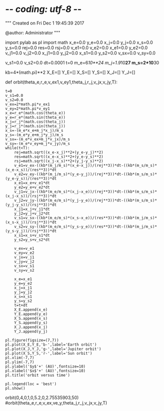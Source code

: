 
# -*- coding: utf-8 -*-
"""
Created on Fri Dec  1 19:45:39 2017

@author: Administrator
"""

import pylab as pl
import math 
x_e=0.0
y_e=0.0
x_j=0.0
y_j=0.0
x_s=0.0
y_s=0.0
rej=0.0
res=0.0
rsj=0.0
v_e1=0.0
v_e2=0.0
x_e1=0.0
y_e2=0.0
v_j1=0.0
v_j2=0.0
x_j1=0.0
y_j2=0.0
x_s1=0.0
y_s2=0.0
v_sx=0.0
v_sy=0.0

v_s1=0.0
v_s2=0.0
dt=0.0001
t=0
m_e=6*10**24
m_j=1.9*10**27
m_s=2*10**30

kb=4*(math.pi)**2
X_E=[]
Y_E=[]
X_S=[]
Y_S=[]
X_J=[]
Y_J=[]

def orbit(theta_e,r_e,v_ex1,v_ey1,theta_j,r_j,v_jx,v_jy,T):
    
    t=0
    v_s1=0.0
    v_s2=0.0
    v_ex=2*math.pi*v_ex1
    v_ey=2*math.pi*v_ey1
    x_e=r_e*(math.cos(theta_e))
    y_e=r_e*(math.sin(theta_e))
    x_j=r_j*(math.cos(theta_j))
    y_j=r_j*(math.sin(theta_j))
    x_s=-(m_e*x_e+m_j*x_j)/m_s
    y_s=-(m_e*y_e+m_j*y_j)/m_s
    v_sx=-(m_e*v_ex+m_j*v_jx)/m_s
    v_sy=-(m_e*v_ey+m_j*v_jy)/m_s
    while(t<T):
        rej=math.sqrt((x_e-x_j)**2+(y_e-y_j)**2)
        res=math.sqrt((x_e-x_s)**2+(y_e-y_s)**2)
        rsj=math.sqrt((x_j-x_s)**2+(y_j-y_s)**2)
        v_e1=v_ex-((kb*(m_j/m_s)*(x_e-x_j))/(rej**3))*dt-((kb*(m_s/m_s)*(x_e-x_s))/(res**3))*dt
        v_e2=v_ey-((kb*(m_j/m_s)*(y_e-y_j))/(rej**3))*dt-((kb*(m_s/m_s)*(y_e-y_s))/(res**3))*dt
        x_e1=x_e+v_e1*dt
        y_e2=y_e+v_e2*dt
        v_j1=v_jx-((kb*(m_e/m_s)*(x_j-x_e))/(rej**3))*dt-((kb*(m_s/m_s)*(x_j-x_s))/(rsj**3))*dt
        v_j2=v_jy-((kb*(m_e/m_s)*(y_j-y_e))/(rej**3))*dt-((kb*(m_s/m_s)*(y_j-y_s))/(rsj**3))*dt
        x_j1=x_j+v_j1*dt
        y_j2=y_j+v_j2*dt
        v_s1=v_sx-((kb*(m_e/m_s)*(x_s-x_e))/(res**3))*dt-((kb*(m_j/m_s)*(x_s-x_j))/(rsj**3))*dt
        v_s2=v_sy-((kb*(m_e/m_s)*(y_s-y_e))/(res**3))*dt-((kb*(m_j/m_s)*(y_s-y_j))/(rsj**3))*dt
        x_s1=x_s+v_s1*dt
        y_s2=y_s+v_s2*dt
        
        v_ex=v_e1
        v_ey=v_e2
        v_jx=v_j1
        v_jy=v_j2
        v_sx=v_s1
        v_sy=v_s2
        
        x_e=x_e1
        y_e=y_e2
        x_j=x_j1
        y_j=y_j2
        x_s=x_s1
        y_s=y_s2
        t=t+dt
        X_E.append(x_e)
        Y_E.append(y_e)
        X_S.append(x_s)
        Y_S.append(y_s)
        X_J.append(x_j)
        Y_J.append(y_j)
    
    pl.figure(figsize=(7,7))
    pl.plot(X_E,Y_E,'b-',label='Earth orbit')
    pl.plot(X_J,Y_J,'g-',label='Jupiter orbit')
    pl.plot(X_S,Y_S,'r-',label='Sun orbit')
    pl.xlim(-7,7)
    pl.ylim(-7,7)
    pl.ylabel('$y$'+' (AU)',fontsize=10)
    pl.xlabel('$x$'+' (AU)',fontsize=10)
    pl.title('orbit versus time')

    pl.legend(loc = 'best')
    pl.show()
orbit(0,4,0,1,0,5.2,0,2.75535903,50)
#orbit(theta_e,r_e,v_ex,ve_y,theta_j,r_j,v_jx,v_jy,T)

